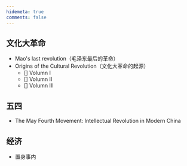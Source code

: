 ```yaml
---
hidemeta: true
comments: false
---
```


## 文化大革命
- Mao's last revolution（毛泽东最后的革命）
- Origins of the Cultural Revolution（文化大革命的起源）
    - [] Volumn I
    - [] Volumn II
    - [] Volumn III

## 五四
- The May Fourth Movement: Intellectual Revolution in Modern China

## 经济
- 置身事内